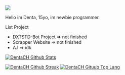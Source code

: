 <body>
    <a href=https://github.com/dxtstd><img src="./github.jpg", align=center></img></a>
    <p align=left> Hello im Denta, 15yo, im newbie programmer.<p>

List Project
- DXTSTD-Bot Project => not finished
- Scrapper Website => not finished
- A.I => idk

[![DentaCH Github Stats](https://github-readme-stats.vercel.app/api?username=dxtstd&show_icons=true&title_color=76F1EE&icon_color=76F1FE&text_color=000000&bg_color=FFFFFF)](https://github.com/dxtstd)
<!-- [![DentaCH Github Activity Graph](https://activity-graph.herokuapp.com/graph?username=dxtstd&bg_color=ffffff&color=000000&line=00c2ff)](https://github.com/dxtstd) -->
[![DentaCH Github Streak](http://github-readme-streak-stats.herokuapp.com?user=dxtstd&theme=white&hide_border=true&date_format=j%20M%5B%20Y%5D&ring=FFFFFF&currStreakLabel=FFFFFF)](https://github.com/dxtstd)
[![DentaCH Gituub Top Lang](https://github-readme-stats.vercel.app/api/top-langs?username=dxtstd&show_icons=true&locale=en&bg_color=ffffff&text_color=000001&layout=compact)](https://github.com/dxtstd)

</body>

 
<!--
**DentaStudio/DentaStudio** is a ✨ _special_ ✨ repository because its `README.md` (this file) appears on your GitHub profile.

Here are some ideas to get you started:

- 🔭 I’m currently working on ...
- 🌱 I’m currently learning ...
- 👯 I’m looking to collaborate on ...
- 🤔 I’m looking for help with ...
- 💬 Ask me about ...
- 📫 How to reach me: ...
- 😄 Pronouns: ...
- ⚡ Fun fact: ...
-->

